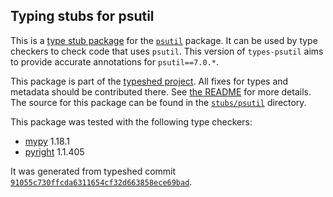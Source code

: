 ## Typing stubs for psutil

This is a [type stub package](https://typing.python.org/en/latest/tutorials/external_libraries.html)
for the [`psutil`](https://github.com/giampaolo/psutil) package. It can be used by type checkers
to check code that uses `psutil`. This version of
`types-psutil` aims to provide accurate annotations for
`psutil==7.0.*`.

This package is part of the [typeshed project](https://github.com/python/typeshed).
All fixes for types and metadata should be contributed there.
See [the README](https://github.com/python/typeshed/blob/main/README.md)
for more details. The source for this package can be found in the
[`stubs/psutil`](https://github.com/python/typeshed/tree/main/stubs/psutil)
directory.

This package was tested with the following type checkers:
* [mypy](https://github.com/python/mypy/) 1.18.1
* [pyright](https://github.com/microsoft/pyright) 1.1.405

It was generated from typeshed commit
[`91055c730ffcda6311654cf32d663858ece69bad`](https://github.com/python/typeshed/commit/91055c730ffcda6311654cf32d663858ece69bad).